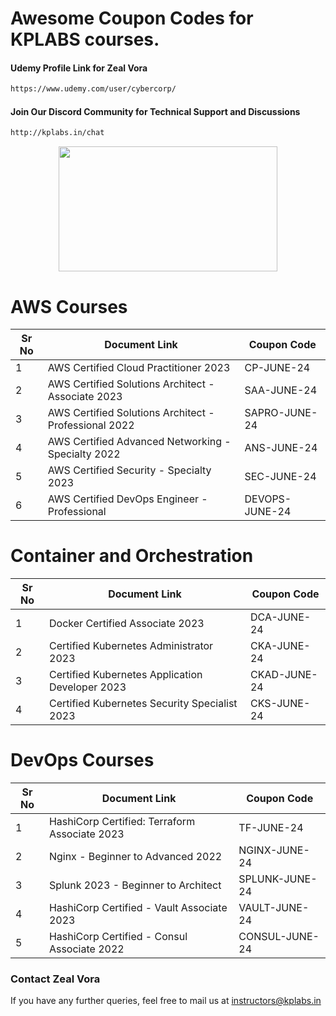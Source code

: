 # Awesome Coupon Codes for KPLABS courses.

#### Udemy Profile Link for Zeal Vora

```sh
https://www.udemy.com/user/cybercorp/
```
#### Join Our Discord Community for Technical Support and Discussions

```sh
http://kplabs.in/chat
```
<p align="center">
  <img width="350" height="200" src="https://i.ibb.co/b3jFkkk/discord-terraform.png">
</p>


# AWS Courses 

| Sr No | Document Link | Coupon Code |
| ------ | ------ | ------ |
| 1 |AWS Certified Cloud Practitioner 2023 | CP-JUNE-24 | 
| 2 |AWS Certified Solutions Architect - Associate  2023| SAA-JUNE-24 |
| 3 |AWS Certified Solutions Architect - Professional 2022 | SAPRO-JUNE-24 |
| 4 |AWS Certified Advanced Networking - Specialty 2022 | ANS-JUNE-24 |
| 5 |AWS Certified Security - Specialty 2023 | SEC-JUNE-24 |
| 6 |AWS Certified DevOps Engineer - Professional | DEVOPS-JUNE-24 |

# Container and Orchestration

| Sr No | Document Link | Coupon Code |
| ------ | ------ | ------ |
| 1 | Docker Certified Associate 2023 | DCA-JUNE-24 | 
| 2 | Certified Kubernetes Administrator 2023 | CKA-JUNE-24 | 
| 3 | Certified Kubernetes Application Developer 2023 | CKAD-JUNE-24 | 
| 4 | Certified Kubernetes Security Specialist 2023 | CKS-JUNE-24 | 

# DevOps Courses

| Sr No | Document Link | Coupon Code |
| ------ | ------ | ------ |
| 1 | HashiCorp Certified: Terraform Associate 2023 | TF-JUNE-24 | 
| 2 | Nginx - Beginner to Advanced 2022 | NGINX-JUNE-24 | 
| 3 | Splunk 2023 - Beginner to Architect | SPLUNK-JUNE-24 | 
| 4 | HashiCorp Certified - Vault Associate 2023 | VAULT-JUNE-24 | 
| 5 | HashiCorp Certified - Consul Associate 2022 | CONSUL-JUNE-24	 | 




### Contact Zeal Vora
If you have any further queries, feel free to mail us at instructors@kplabs.in
